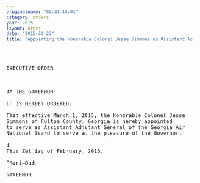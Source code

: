 ```yaml
---
originalname: "02.23.15.01"
category: orders
year: 2015
layout: order
date: "2015-02-23"
title: "Appointing the Honorable Colonel Jesse Simmons as Assistant Adjutant General of the Georgia Air National Guard"
---
```

<pre>
 

EXECUTIVE ORDER

 

BY THE GOVERNOR:

IT IS HEREBY ORDERED:

That effective March 1, 2015, the Honorable Colonel Jesse
Simmons of Fulton County, Georgia is hereby appointed
to serve as Assistant Adjutant General of the Georgia Air
National Guard to serve at the pleasure of the Governor.

d
This Zét‘day of February, 2015.

“Mani—Dad,

GOVERNOR

</pre>
